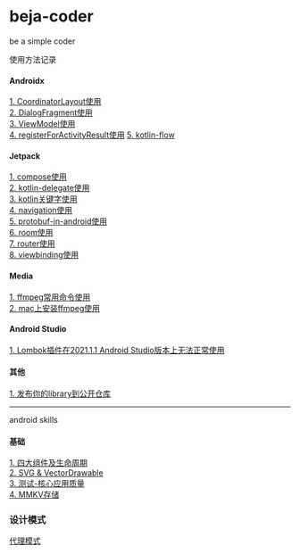 # beja-coder
be a simple coder


使用方法记录
#### Androidx
[1. CoordinatorLayout使用](https://github.com/edmond-biguys/beja-coder/blob/main/androidx/CoordinatorLayout.md)  
[2. DialogFragment使用](https://github.com/edmond-biguys/beja-coder/blob/main/androidx/DialogFragment.md)  
[3. ViewModel使用](https://github.com/edmond-biguys/beja-coder/blob/main/androidx/ViewModel.md)  
[4. registerForActivityResult使用](https://github.com/edmond-biguys/beja-coder/blob/main/androidx/registerForActivityResult.md)
[5. kotlin-flow](https://github.com/edmond-biguys/beja-coder/blob/main/androidx/kotlin-flow.md)

#### Jetpack
[1. compose使用](https://github.com/edmond-biguys/beja-coder/tree/main/jetpack/compose.md)  
[2. kotlin-delegate使用](https://github.com/edmond-biguys/beja-coder/tree/main/jetpack/kotlin-delegate.md)  
[3. kotlin关键字使用](https://github.com/edmond-biguys/beja-coder/tree/main/jetpack/kotlin关键字.md)  
[4. navigation使用](https://github.com/edmond-biguys/beja-coder/tree/main/jetpack/navigation.md)  
[5. protobuf-in-android使用](https://github.com/edmond-biguys/beja-coder/tree/main/jetpack/protobuf-in-android.md)  
[6. room使用](https://github.com/edmond-biguys/beja-coder/tree/main/jetpack/room.md)  
[7. router使用](https://github.com/edmond-biguys/beja-coder/tree/main/jetpack/router.md)  
[8. viewbinding使用](https://github.com/edmond-biguys/beja-coder/tree/main/jetpack/viewbinding.md)

#### Media

[1. ffmpeg常用命令使用](https://github.com/edmond-biguys/beja-coder/tree/main/media/ffmpeg常用命令.md)  
[2. mac上安装ffmpeg使用](https://github.com/edmond-biguys/beja-coder/tree/main/media/mac上安装ffmpeg.md)


#### Android Studio
[1. Lombok插件在2021.1.1 Android Studio版本上无法正常使用](https://github.com/edmond-biguys/beja-coder/blob/main/android-studio/lombok.md)

#### 其他
[1. 发布你的library到公开仓库](https://github.com/edmond-biguys/beja-coder/blob/main/pushlish-your-library.md)


------------------
android skills

#### 基础
[1. 四大组件及生命周期](https://github.com/edmond-biguys/beja-coder/blob/main/android-base/四大组件及生命周期.md)  
[2. SVG & VectorDrawable](https://github.com/edmond-biguys/beja-coder/blob/main/android-base/svg-VectorDrawable.md)  
[3. 测试-核心应用质量](https://github.com/edmond-biguys/beja-coder/blob/main/android-base/核心应用质量.md)  
[4. MMKV存储](https://github.com/edmond-biguys/beja-coder/blob/main/android-base/MMKV存储.md)

### 设计模式
[代理模式](https://github.com/edmond-biguys/beja-coder/blob/main/design-pattern/代理模式.md)
